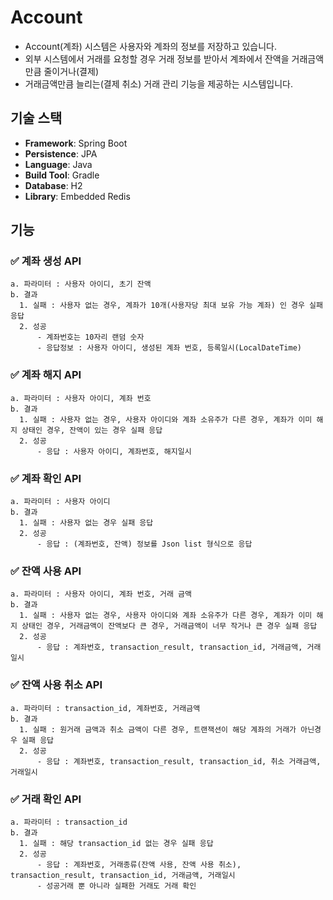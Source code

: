 # Account
- Account(계좌) 시스템은 사용자와 계좌의 정보를 저장하고 있습니다.  
- 외부 시스템에서 거래를 요청할 경우 거래 정보를 받아서 계좌에서 잔액을 거래금액만큼 줄이거나(결제)
- 거래금액만큼 늘리는(결제 취소) 거래 관리 기능을 제공하는 시스템입니다.

## 기술 스택
- **Framework**: Spring Boot
- **Persistence**: JPA
- **Language**: Java
- **Build Tool**: Gradle
- **Database**: H2
- **Library**: Embedded Redis

## 기능
### ✅ 계좌 생성 API  
    a. 파라미터 : 사용자 아이디, 초기 잔액  
    b. 결과  
      1. 실패 : 사용자 없는 경우, 계좌가 10개(사용자당 최대 보유 가능 계좌) 인 경우 실패 응답  
      2. 성공  
          - 계좌번호는 10자리 랜덤 숫자  
          - 응답정보 : 사용자 아이디, 생성된 계좌 번호, 등록일시(LocalDateTime)  

### ✅ 계좌 해지 API  
    a. 파라미터 : 사용자 아이디, 계좌 번호  
    b. 결과  
      1. 실패 : 사용자 없는 경우, 사용자 아이디와 계좌 소유주가 다른 경우, 계좌가 이미 해지 상태인 경우, 잔액이 있는 경우 실패 응답  
      2. 성공  
          - 응답 : 사용자 아이디, 계좌번호, 해지일시  

### ✅ 계좌 확인 API  
    a. 파라미터 : 사용자 아이디 
    b. 결과  
      1. 실패 : 사용자 없는 경우 실패 응답    
      2. 성공  
          - 응답 : (계좌번호, 잔액) 정보를 Json list 형식으로 응답  

          
### ✅ 잔액 사용 API  
    a. 파라미터 : 사용자 아이디, 계좌 번호, 거래 금액  
    b. 결과  
      1. 실패 : 사용자 없는 경우, 사용자 아이디와 계좌 소유주가 다른 경우, 계좌가 이미 해지 상태인 경우, 거래금액이 잔액보다 큰 경우, 거래금액이 너무 작거나 큰 경우 실패 응답  
      2. 성공  
          - 응답 : 계좌번호, transaction_result, transaction_id, 거래금액, 거래일시  

### ✅ 잔액 사용 취소 API  
    a. 파라미터 : transaction_id, 계좌번호, 거래금액  
    b. 결과  
      1. 실패 : 원거래 금액과 취소 금액이 다른 경우, 트랜잭션이 해당 계좌의 거래가 아닌경우 실패 응답  
      2. 성공  
          - 응답 : 계좌번호, transaction_result, transaction_id, 취소 거래금액, 거래일시  

### ✅ 거래 확인 API  
    a. 파라미터 : transaction_id  
    b. 결과  
      1. 실패 : 해당 transaction_id 없는 경우 실패 응답  
      2. 성공  
          - 응답 : 계좌번호, 거래종류(잔액 사용, 잔액 사용 취소), transaction_result, transaction_id, 거래금액, 거래일시  
          - 성공거래 뿐 아니라 실패한 거래도 거래 확인
